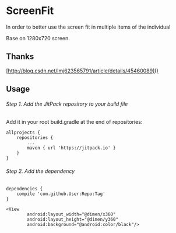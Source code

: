 # ScreenFit

In order to better use the screen fit in multiple items of the individual

Base on 1280x720 screen.

## Thanks

[http://blog.csdn.net/lmj623565791/article/details/45460089]()

## Usage

###### Step 1. Add the JitPack repository to your build file

Add it in your root build.gradle at the end of repositories:

```
allprojects {
    repositories {
        ...
        maven { url 'https://jitpack.io' }
    }
}
```

###### Step 2. Add the dependency

```
dependencies {
    compile 'com.github.User:Repo:Tag'
}
```

```
<View
        android:layout_width="@dimen/x360"
        android:layout_height="@dimen/y360"
        android:background="@android:color/black"/>
```